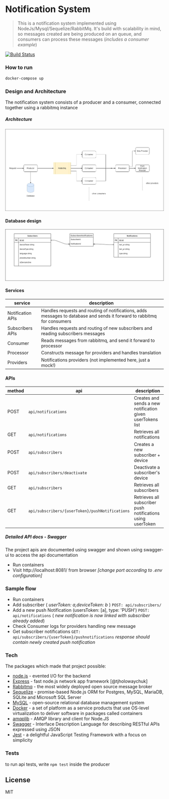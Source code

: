 # Notification System
>This is a notification system implemented using NodeJs/Mysql/Sequelize/RabbitMq.
It's build with scalability in mind, so messages created are being produced on an queue, and consumers can process these messages (_includes a consumer example_)

[![Build Status](https://travis-ci.com/AndrewHany/Notification-System.svg?branch=main)](https://travis-ci.com/AndrewHany/Notification-System)


### How to run
```sh
docker-compose up
```

### Design and Architecture
The notification system consists of a producer and a consumer, connected together using a rabbitmq instance

##### Architecture
![architecture](/.docs/arch.jpg?raw=true "Architecture")

#### Database design
![database](/.docs/db.jpg?raw=true "Database")

#### Services
| service | description |
| ------ | ------ |
| Notification APIs | Handles requests and routing of notifications, adds messages to database and sends it forward to rabbitmq for consumers |
| Subscribers APIs | Handles requests and routing of new subscribers and reading subscribers messages |
| Consumer | Reads messages from rabbitmq, and send it forward to processor |
| Processor | Constructs message for providers and handles translation |
| Providers | Notifications providers (not implemented here, just a mock!) |

#### APIs
| method | api | description |
| ------ | ------ |------|
| POST | `api/notifications` | Creates and sends a new notification given userTokens list |
| GET | `api/notifications` | Retrieves all notifications |
| POST | `api/subscribers` | Creates a new subscriber + device |
| POST | `api/subscribers/deactivate` | Deactivate a subscriber's device |
| GET | `api/subscribers` | Retrieves all subscribers |
| GET | `api/subscribers/{userToken}/pushNotifications` | Retrieves all subscriber push notifications using userToken |

##### Detailed API docs - Swagger
The project apis are documented using swagger and shown using swagger-ui
to access the api documentation
- Run containers
- Visit http://localhost:8081/ from browser 
_[change port according to .env configuration]_

### Sample flow
- Run containers
- Add subscriber  ( _userToken: a,deviceToken: b_ ) `POST: api/subscribers/`
- Add a new push Notification  (usersToken: [a], type: 'PUSH') `POST: api/notifications` ( _new notification is now linked with subscriber already added_)
- Check Consumer logs for providers handling new message
- Get subscriber notifications `GET: api/subscribers/{userToken}/pushnotifications`
_response should contain newly created push notification_

### Tech

The packages which made that project possible:
* [node.js] - evented I/O for the backend
* [Express] - fast node.js network app framework [@tjholowaychuk]
* [Rabbitmq] - the most widely deployed open source message broker
* [Sequelize] - promise-based Node.js ORM for Postgres, MySQL, MariaDB, SQLite and Microsoft SQL Server
* [MySQL] - open-source relational database management system
* [Docker] -  a set of platform as a service products that use OS-level virtualization to deliver software in packages called containers
* [amqplib] - AMQP library and client for Node.JS
* [Swagger] - Interface Description Language for describing RESTful APIs expressed using JSON
* [Jest] - a delightful JavaScript Testing Framework with a focus on simplicity

### Tests
to run api tests, write `npm test` inside the producer 


[//]: # (These are reference links used in the body of this note and get stripped out when the markdown processor does its job. There is no need to format nicely because it shouldn't be seen. Thanks SO - http://stackoverflow.com/questions/4823468/store-comments-in-markdown-syntax)

   [node.js]: <http://nodejs.org>
   [express]: <http://expressjs.com>
   [rabbitmq]: <https://www.rabbitmq.com/>
   [Sequelize]: <https://sequelize.org/>
   [MySQL]: <https://www.mysql.com/>
   [amqplib]: <https://www.npmjs.com/package/amqplib>
   [Swagger]: <https://swagger.io/>
   [Jest]: <https://jestjs.io/>
   [Docker]: <https://www.docker.com/>

License
----

MIT
